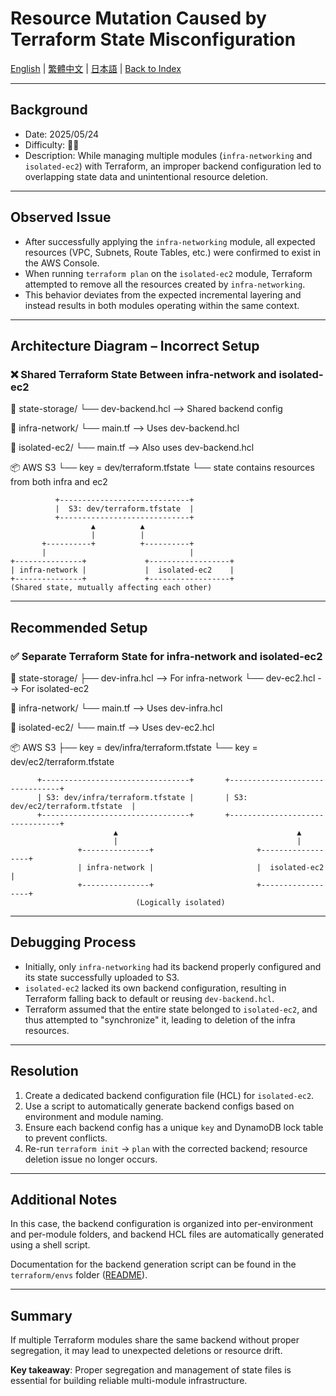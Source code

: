# Resource Mutation Caused by Terraform State Misconfiguration

[English](03_incorrect_shared_state_behavior.md) | [繁體中文](../zh-tw/03_incorrect_shared_state_behavior.md) | [日本語](../ja/03_incorrect_shared_state_behavior.md) | [Back to Index](../README.md)

---

## Background

- Date: 2025/05/24
- Difficulty: 🤬🤬
- Description: While managing multiple modules (`infra-networking` and `isolated-ec2`) with Terraform, an improper backend configuration led to overlapping state data and unintentional resource deletion.

---

## Observed Issue

- After successfully applying the `infra-networking` module, all expected resources (VPC, Subnets, Route Tables, etc.) were confirmed to exist in the AWS Console.
- When running `terraform plan` on the `isolated-ec2` module, Terraform attempted to remove all the resources created by `infra-networking`.
- This behavior deviates from the expected incremental layering and instead results in both modules operating within the same context.

---

## Architecture Diagram – Incorrect Setup

### ❌ Shared Terraform State Between infra-network and isolated-ec2

📁 state-storage/
└── dev-backend.hcl     --> Shared backend config

📁 infra-network/
└── main.tf             --> Uses dev-backend.hcl

📁 isolated-ec2/
└── main.tf             --> Also uses dev-backend.hcl

📦 AWS S3
└── key = dev/terraform.tfstate
    └── state contains resources from both infra and ec2

```
          +-----------------------------+
          |  S3: dev/terraform.tfstate  |
          +-----------------------------+
                  ▲          ▲
                  |          |
       +----------+          +----------+
       |                                |
+---------------+             +------------------+
| infra-network |             |  isolated-ec2    |
+---------------+             +------------------+
(Shared state, mutually affecting each other)
```

---

## Recommended Setup

### ✅ Separate Terraform State for infra-network and isolated-ec2

📁 state-storage/
├── dev-infra.hcl       --> For infra-network
└── dev-ec2.hcl         --> For isolated-ec2

📁 infra-network/
└── main.tf             --> Uses dev-infra.hcl

📁 isolated-ec2/
└── main.tf             --> Uses dev-ec2.hcl

📦 AWS S3
├── key = dev/infra/terraform.tfstate
└── key = dev/ec2/terraform.tfstate

          +---------------------------------+       +--------------------------------+
          | S3: dev/infra/terraform.tfstate |       | S3: dev/ec2/terraform.tfstate  |
          +---------------------------------+       +--------------------------------+
                           ▲                                        ▲
                           |                                        |
                   +---------------+                       +------------------+
                   | infra-network |                       |  isolated-ec2    |
                   +---------------+                       +------------------+
                                (Logically isolated)

---

## Debugging Process

- Initially, only `infra-networking` had its backend properly configured and its state successfully uploaded to S3.
- `isolated-ec2` lacked its own backend configuration, resulting in Terraform falling back to default or reusing `dev-backend.hcl`.
- Terraform assumed that the entire state belonged to `isolated-ec2`, and thus attempted to "synchronize" it, leading to deletion of the infra resources.

---

## Resolution

1. Create a dedicated backend configuration file (HCL) for `isolated-ec2`.
2. Use a script to automatically generate backend configs based on environment and module naming.
3. Ensure each backend config has a unique `key` and DynamoDB lock table to prevent conflicts.
4. Re-run `terraform init` → `plan` with the corrected backend; resource deletion issue no longer occurs.

---

## Additional Notes

In this case, the backend configuration is organized into per-environment and per-module folders, and backend HCL files are automatically generated using a shell script.

Documentation for the backend generation script can be found in the `terraform/envs` folder ([README](../../../envs/README.md)).

---

## Summary

If multiple Terraform modules share the same backend without proper segregation, it may lead to unexpected deletions or resource drift.

**Key takeaway**: Proper segregation and management of state files is essential for building reliable multi-module infrastructure.
